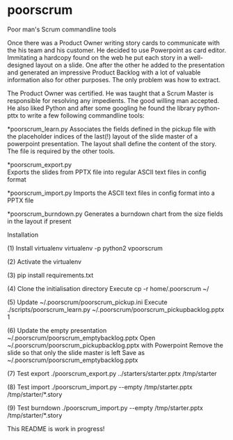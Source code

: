# poorscrum
Poor man's Scrum commandline tools

Once there was a Product Owner writing story cards to communicate with the his
team and his customer. He decided to use Powerpoint as card editor. Immitating
a hardcopy found on the web he put each story in a well-designed layout on a
slide. One after the other he added to the presentation and generated an
impressive Product Backlog with a lot of valuable information also for other
purposes. The only problem was how to extract.

The Product Owner was certified. He was taught that a Scrum Master is
responsible for resolving any impedients. The good willing man accepted. He
also liked Python and after some googling he found the library python-pttx to
write a few following commandline tools:

*poorscrum_learn.py
Associates the fields defined in the pickup file with the placeholder indices
of the last(!) layout of the slide master of a powerpoint presentation. The
layout shall define the content of the story. The file is required by the
other tools.

*poorscrum_export.py         
Exports the slides from PPTX file into regular ASCII text files in config
format

*poorscrum_import.py
Imports the ASCII text files in config format into a PPTX file
  
*poorscrum_burndown.py
Generates a burndown chart from the size fields in the layout if present



Installation

(1) Install virtualenv 
virtualenv -p python2 vpoorscrum

(2) Activate the virtualenv

(3) pip install requirements.txt


(4) Clone the initialisation directory
Execute cp -r home/.poorscrum ~/

(5) Update ~/.poorscrum/poorscrum_pickup.ini 
Execute  ./scripts/poorscrum_learn.py ~/.poorscrum/poorscrum_pickupbacklog.pptx 1

(6) Update the empty presentation ~/.poorscrum/poorscrum_emptybacklog.pptx 
Open ~/.poorscrum/poorscrum_pickupbacklog.pptx with Powerpoint
Remove the slide so that only the slide master is left
Save as ~/.poorscrum/poorscrum_emptybacklog.pptx

(7) Test export
 ./poorscrum_export.py ../starters/starter.pptx /tmp/starter

(8) Test import
./poorscrum_import.py --empty /tmp/starter.pptx /tmp/starter/*.story

(9) Test burndown
./poorscrum_import.py --empty /tmp/starter.pptx /tmp/starter/*.story

This README is work in progress!
